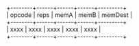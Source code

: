 +--------+------+------+------+---------+  
| opcode | reps | memA | memB | memDest |  
+--------+------+------+------+---------+  
| xxxx   | xxxx | xxxx | xxxx | xxxx    |  
+--------+------+------+------+---------+   





